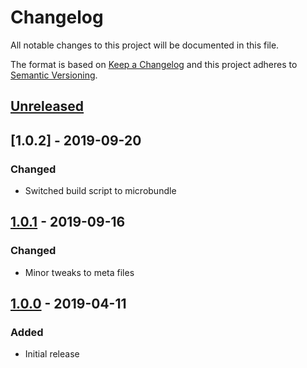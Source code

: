 # Changelog

All notable changes to this project will be documented in this file.

The format is based on [Keep a Changelog](http://keepachangelog.com/en/1.0.0/)
and this project adheres to [Semantic Versioning](http://semver.org/spec/v2.0.0.html).

## [Unreleased]

## [1.0.2] - 2019-09-20

### Changed

- Switched build script to microbundle

## [1.0.1] - 2019-09-16

### Changed

- Minor tweaks to meta files

## [1.0.0] - 2019-04-11

### Added

- Initial release

[unreleased]: https://github.com/piotr-cz/redux-persist-idb-storage/compare/v1.0.2...HEAD
[1.0.1]: https://github.com/piotr-cz/redux-persist-idb-storage/compare/v1.0.1...v1.0.2
[1.0.1]: https://github.com/piotr-cz/redux-persist-idb-storage/compare/v1.0.0...v1.0.1
[1.0.0]: https://github.com/piotr-cz/redux-persist-idb-storage/releases/tag/v1.0.0
